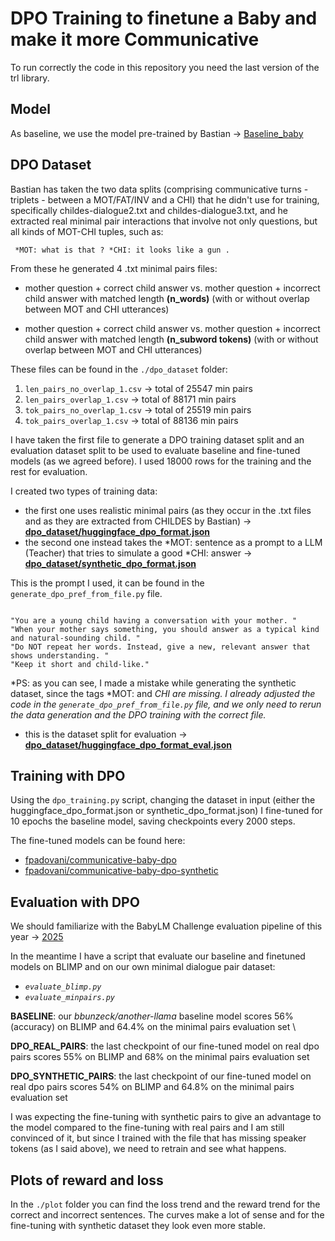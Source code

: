 # DPO Training to finetune a Baby and make it more Communicative

To run correctly the code in this repository you need the last version of the trl library. 

## Model

As baseline, we use the model pre-trained by Bastian -> [Baseline_baby](https://huggingface.co/bbunzeck/another-llama)

## DPO Dataset

Bastian has taken the two data splits (comprising communicative turns - triplets - between a MOT/FAT/INV and a CHI) that he didn't use for training,
specifically childes-dialogue2.txt and childes-dialogue3.txt, and he extracted real minimal pair interactions that involve not only questions, but all kinds of MOT-CHI tuples, such as: 
<pre><code> *MOT: what is that ? *CHI: it looks like a gun .</code></pre>

From these he generated 4 .txt minimal pairs files: 

- mother question + correct child answer vs. mother question + incorrect child answer with matched length **(n_words)** (with or without overlap between MOT and CHI utterances)

- mother question + correct child answer vs. mother question + incorrect child answer with matched length **(n_subword tokens)** (with or without overlap between MOT and CHI utterances)


These files can be found in the `./dpo_dataset` folder:

1. `len_pairs_no_overlap_1.csv` -> total of 25547 min pairs
2. `len_pairs_overlap_1.csv` -> total of 88171 min pairs
3. `tok_pairs_no_overlap_1.csv` -> total of 25519 min pairs
4. `tok_pairs_overlap_1.csv` -> total of 88136 min pairs


I have taken the first file to generate a DPO training dataset split and an evaluation dataset split to be used to evaluate baseline and fine-tuned models (as we agreed before).
I used 18000 rows for the training and the rest for evaluation.

I created two types of training data:

- the first one uses realistic minimal pairs (as they occur in the .txt files and as they are extracted from CHILDES by Bastian) -> [**dpo_dataset/huggingface_dpo_format.json**](https://huggingface.co/datasets/fpadovani/child-dpo-preferences)
- the second one instead takes the *MOT: sentence as a prompt to a LLM (Teacher) that tries to simulate a good *CHI: answer -> [**dpo_dataset/synthetic_dpo_format.json**](https://huggingface.co/datasets/fpadovani/child-dpo-preferences-synthetic)


This is the prompt I used, it can be found in the `generate_dpo_pref_from_file.py` file.


<pre><code>
"You are a young child having a conversation with your mother. "
"When your mother says something, you should answer as a typical kind and natural-sounding child. "
"Do NOT repeat her words. Instead, give a new, relevant answer that shows understanding. "
"Keep it short and child-like."
</code></pre>


*PS: as you can see, I made a mistake while generating the synthetic dataset, since the tags *MOT: and *CHI are missing. I already adjusted the code in the `generate_dpo_pref_from_file.py` file, and we only need to rerun the data generation and the DPO training with the correct file.*


- this is the dataset split for evaluation -> [**dpo_dataset/huggingface_dpo_format_eval.json**](https://huggingface.co/datasets/fpadovani/child-dpo-preferences-eval)
  

## Training with DPO
Using the `dpo_training.py` script, changing the dataset in input (either the huggingface_dpo_format.json or synthetic_dpo_format.json) I fine-tuned for 10 epochs the baseline model, saving checkpoints every 2000 steps. 

The fine-tuned models can be found here:
- [fpadovani/communicative-baby-dpo](https://huggingface.co/fpadovani/communicative-baby-dpo)
- [fpadovani/communicative-baby-dpo-synthetic](https://huggingface.co/fpadovani/communicative-baby-dpo-synthetic)

## Evaluation with DPO
We should familiarize with the BabyLM Challenge evaluation pipeline of this year -> [2025](https://github.com/babylm/evaluation-pipeline-2025)

In the meantime I have a script that evaluate our baseline and finetuned models on BLIMP and on our own minimal dialogue pair dataset:

- *`evaluate_blimp.py`* 
- *`evaluate_minpairs.py`*

**BASELINE**: our *bbunzeck/another-llama* baseline model scores 56% (accuracy) on BLIMP and 64.4% on the minimal pairs evaluation set \

**DPO_REAL_PAIRS**: the last checkpoint of our fine-tuned model on real dpo pairs scores 55% on BLIMP and 68% on the minimal pairs evaluation set 

**DPO_SYNTHETIC_PAIRS**: the last checkpoint of our fine-tuned model on real dpo pairs scores 54% on BLIMP and 64.8% on the minimal pairs evaluation set

I was expecting the fine-tuning with synthetic pairs to give an advantage to the model compared to the fine-tuning with real pairs and I am still convinced of it, but since I trained with the file that has missing speaker tokens (as I said above), we need to retrain and see what happens. 

## Plots of reward and loss 
In the `./plot` folder you can find the loss trend and the reward trend for the correct and incorrect sentences. 
The curves make a lot of sense and for the fine-tuning with synthetic dataset they look even more stable. 



